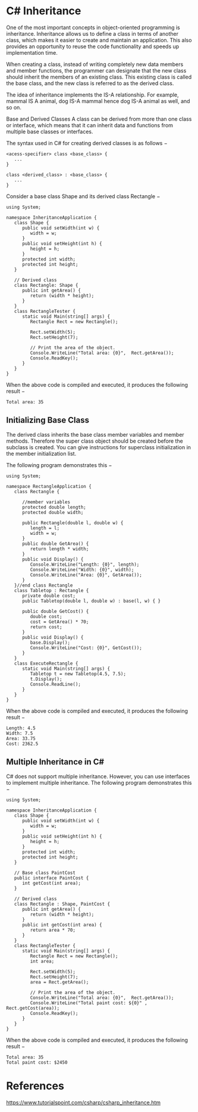 # C# Inheritance

One of the most important concepts in object-oriented programming is inheritance. Inheritance allows us to define a class in terms of another class, which makes it easier to create and maintain an application. This also provides an opportunity to reuse the code functionality and speeds up implementation time.

When creating a class, instead of writing completely new data members and member functions, the programmer can designate that the new class should inherit the members of an existing class. This existing class is called the base class, and the new class is referred to as the derived class.

The idea of inheritance implements the IS-A relationship. For example, mammal IS A animal, dog IS-A mammal hence dog IS-A animal as well, and so on.

Base and Derived Classes
A class can be derived from more than one class or interface, which means that it can inherit data and functions from multiple base classes or interfaces.

The syntax used in C# for creating derived classes is as follows −
```
<acess-specifier> class <base_class> {
   ...
}

class <derived_class> : <base_class> {
   ...
}
```
Consider a base class Shape and its derived class Rectangle −
```
using System;

namespace InheritanceApplication {
   class Shape {
      public void setWidth(int w) {
         width = w;
      }
      public void setHeight(int h) {
         height = h;
      }
      protected int width;
      protected int height;
   }

   // Derived class
   class Rectangle: Shape {
      public int getArea() {
         return (width * height);
      }
   }
   class RectangleTester {
      static void Main(string[] args) {
         Rectangle Rect = new Rectangle();

         Rect.setWidth(5);
         Rect.setHeight(7);

         // Print the area of the object.
         Console.WriteLine("Total area: {0}",  Rect.getArea());
         Console.ReadKey();
      }
   }
}
```
When the above code is compiled and executed, it produces the following result −
```
Total area: 35
```

## Initializing Base Class
The derived class inherits the base class member variables and member methods. Therefore the super class object should be created before the subclass is created. You can give instructions for superclass initialization in the member initialization list.

The following program demonstrates this −
```
using System;

namespace RectangleApplication {
   class Rectangle {

      //member variables
      protected double length;
      protected double width;

      public Rectangle(double l, double w) {
         length = l;
         width = w;
      }
      public double GetArea() {
         return length * width;
      }
      public void Display() {
         Console.WriteLine("Length: {0}", length);
         Console.WriteLine("Width: {0}", width);
         Console.WriteLine("Area: {0}", GetArea());
      }
   }//end class Rectangle  
   class Tabletop : Rectangle {
      private double cost;
      public Tabletop(double l, double w) : base(l, w) { }

      public double GetCost() {
         double cost;
         cost = GetArea() * 70;
         return cost;
      }
      public void Display() {
         base.Display();
         Console.WriteLine("Cost: {0}", GetCost());
      }
   }
   class ExecuteRectangle {
      static void Main(string[] args) {
         Tabletop t = new Tabletop(4.5, 7.5);
         t.Display();
         Console.ReadLine();
      }
   }
}
```
When the above code is compiled and executed, it produces the following result −
```
Length: 4.5
Width: 7.5
Area: 33.75
Cost: 2362.5
```

## Multiple Inheritance in C#
C# does not support multiple inheritance. However, you can use interfaces to implement multiple inheritance. The following program demonstrates this −
```
using System;

namespace InheritanceApplication {
   class Shape {
      public void setWidth(int w) {
         width = w;
      }
      public void setHeight(int h) {
         height = h;
      }
      protected int width;
      protected int height;
   }

   // Base class PaintCost
   public interface PaintCost {
      int getCost(int area);
   }

   // Derived class
   class Rectangle : Shape, PaintCost {
      public int getArea() {
         return (width * height);
      }
      public int getCost(int area) {
         return area * 70;
      }
   }
   class RectangleTester {
      static void Main(string[] args) {
         Rectangle Rect = new Rectangle();
         int area;

         Rect.setWidth(5);
         Rect.setHeight(7);
         area = Rect.getArea();

         // Print the area of the object.
         Console.WriteLine("Total area: {0}",  Rect.getArea());
         Console.WriteLine("Total paint cost: ${0}" , Rect.getCost(area));
         Console.ReadKey();
      }
   }
}
```
When the above code is compiled and executed, it produces the following result −
```
Total area: 35
Total paint cost: $2450
```

# References
https://www.tutorialspoint.com/csharp/csharp_inheritance.htm
